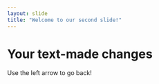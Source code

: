```yaml
---
layout: slide
title: "Welcome to our second slide!"
---
```

# Your text-made changes
Use the left arrow to go back!